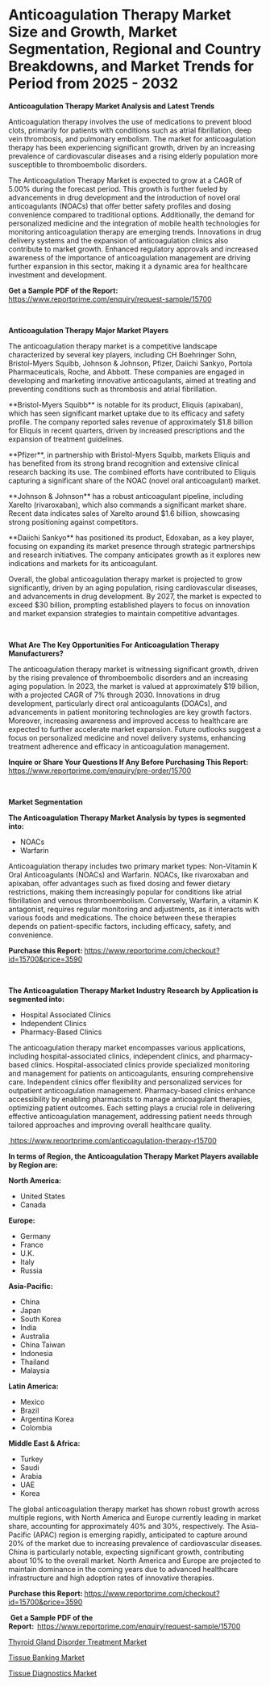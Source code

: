 <p><h1>Anticoagulation Therapy Market Size and Growth, Market Segmentation, Regional and Country Breakdowns, and Market Trends for Period from 2025 -  2032</h1></p><p><strong>Anticoagulation Therapy Market Analysis and Latest Trends</strong></p>
<p><p>Anticoagulation therapy involves the use of medications to prevent blood clots, primarily for patients with conditions such as atrial fibrillation, deep vein thrombosis, and pulmonary embolism. The market for anticoagulation therapy has been experiencing significant growth, driven by an increasing prevalence of cardiovascular diseases and a rising elderly population more susceptible to thromboembolic disorders.</p><p>The Anticoagulation Therapy Market is expected to grow at a CAGR of 5.00% during the forecast period. This growth is further fueled by advancements in drug development and the introduction of novel oral anticoagulants (NOACs) that offer better safety profiles and dosing convenience compared to traditional options. Additionally, the demand for personalized medicine and the integration of mobile health technologies for monitoring anticoagulation therapy are emerging trends. Innovations in drug delivery systems and the expansion of anticoagulation clinics also contribute to market growth. Enhanced regulatory approvals and increased awareness of the importance of anticoagulation management are driving further expansion in this sector, making it a dynamic area for healthcare investment and development.</p></p>
<p><strong>Get a Sample PDF of the Report:&nbsp;</strong> <a href="https://www.reportprime.com/enquiry/request-sample/15700?utm_campaign=1166&utm_medium=2&utm_source=Github&utm_content=ia&utm_term=20032025&utm_id=anticoagulation-therapy">https://www.reportprime.com/enquiry/request-sample/15700</a></p>
<p>&nbsp;</p>
<p><strong>Anticoagulation Therapy Major Market Players</strong></p>
<p><p>The anticoagulation therapy market is a competitive landscape characterized by several key players, including CH Boehringer Sohn, Bristol-Myers Squibb, Johnson & Johnson, Pfizer, Daiichi Sankyo, Portola Pharmaceuticals, Roche, and Abbott. These companies are engaged in developing and marketing innovative anticoagulants, aimed at treating and preventing conditions such as thrombosis and atrial fibrillation.</p><p>**Bristol-Myers Squibb** is notable for its product, Eliquis (apixaban), which has seen significant market uptake due to its efficacy and safety profile. The company reported sales revenue of approximately $1.8 billion for Eliquis in recent quarters, driven by increased prescriptions and the expansion of treatment guidelines.</p><p>**Pfizer**, in partnership with Bristol-Myers Squibb, markets Eliquis and has benefited from its strong brand recognition and extensive clinical research backing its use. The combined efforts have contributed to Eliquis capturing a significant share of the NOAC (novel oral anticoagulant) market.</p><p>**Johnson & Johnson** has a robust anticoagulant pipeline, including Xarelto (rivaroxaban), which also commands a significant market share. Recent data indicates sales of Xarelto around $1.6 billion, showcasing strong positioning against competitors.</p><p>**Daiichi Sankyo** has positioned its product, Edoxaban, as a key player, focusing on expanding its market presence through strategic partnerships and research initiatives. The company anticipates growth as it explores new indications and markets for its anticoagulant.</p><p>Overall, the global anticoagulation therapy market is projected to grow significantly, driven by an aging population, rising cardiovascular diseases, and advancements in drug development. By 2027, the market is expected to exceed $30 billion, prompting established players to focus on innovation and market expansion strategies to maintain competitive advantages.</p></p>
<p>&nbsp;</p>
<p><strong>What Are The Key Opportunities For Anticoagulation Therapy Manufacturers?</strong></p>
<p><p>The anticoagulation therapy market is witnessing significant growth, driven by the rising prevalence of thromboembolic disorders and an increasing aging population. In 2023, the market is valued at approximately $19 billion, with a projected CAGR of 7% through 2030. Innovations in drug development, particularly direct oral anticoagulants (DOACs), and advancements in patient monitoring technologies are key growth factors. Moreover, increasing awareness and improved access to healthcare are expected to further accelerate market expansion. Future outlooks suggest a focus on personalized medicine and novel delivery systems, enhancing treatment adherence and efficacy in anticoagulation management.</p></p>
<p><strong>Inquire or Share Your Questions If Any Before Purchasing This Report:</strong> <a href="https://www.reportprime.com/enquiry/pre-order/15700?utm_campaign=1166&utm_medium=2&utm_source=Github&utm_content=ia&utm_term=20032025&utm_id=anticoagulation-therapy">https://www.reportprime.com/enquiry/pre-order/15700</a></p>
<p>&nbsp;</p>
<p><strong>Market Segmentation</strong></p>
<p><strong>The Anticoagulation Therapy Market Analysis by types is segmented into:</strong></p>
<p><ul><li>NOACs</li><li>Warfarin</li></ul></p>
<p><p>Anticoagulation therapy includes two primary market types: Non-Vitamin K Oral Anticoagulants (NOACs) and Warfarin. NOACs, like rivaroxaban and apixaban, offer advantages such as fixed dosing and fewer dietary restrictions, making them increasingly popular for conditions like atrial fibrillation and venous thromboembolism. Conversely, Warfarin, a vitamin K antagonist, requires regular monitoring and adjustments, as it interacts with various foods and medications. The choice between these therapies depends on patient-specific factors, including efficacy, safety, and convenience.</p></p>
<p><strong>Purchase this Report:&nbsp;</strong><a href="https://www.reportprime.com/checkout?id=15700&price=3590&utm_campaign=1166&utm_medium=2&utm_source=Github&utm_content=ia&utm_term=20032025&utm_id=anticoagulation-therapy">https://www.reportprime.com/checkout?id=15700&price=3590</a></p>
<p>&nbsp;</p>
<p><strong>The Anticoagulation Therapy Market Industry Research by Application is segmented into:</strong></p>
<p><ul><li>Hospital Associated Clinics</li><li>Independent Clinics</li><li>Pharmacy-Based Clinics</li></ul></p>
<p><p>The anticoagulation therapy market encompasses various applications, including hospital-associated clinics, independent clinics, and pharmacy-based clinics. Hospital-associated clinics provide specialized monitoring and management for patients on anticoagulants, ensuring comprehensive care. Independent clinics offer flexibility and personalized services for outpatient anticoagulation management. Pharmacy-based clinics enhance accessibility by enabling pharmacists to manage anticoagulant therapies, optimizing patient outcomes. Each setting plays a crucial role in delivering effective anticoagulation management, addressing patient needs through tailored approaches and improving overall healthcare quality.</p></p>
<p><a href="https://www.reportprime.com/anticoagulation-therapy-r15700?utm_campaign=1166&utm_medium=2&utm_source=Github&utm_content=ia&utm_term=20032025&utm_id=anticoagulation-therapy">&nbsp;https://www.reportprime.com/anticoagulation-therapy-r15700</a></p>
<p><strong>In terms of Region, the Anticoagulation Therapy Market Players available by Region are:</strong></p>
<p>
    <p> <strong> North America: </strong>
        <ul>
            <li>United States</li>
            <li>Canada</li>
        </ul>
        </p> 
    <p> <strong> Europe: </strong>
        <ul>
            <li>Germany</li>
            <li>France</li>
            <li>U.K.</li>
            <li>Italy</li>
            <li>Russia</li>
        </ul>
        </p> 
    <p> <strong> Asia-Pacific: </strong>
        <ul>
            <li>China</li>
            <li>Japan</li>
            <li>South Korea</li>
            <li>India</li>
            <li>Australia</li>
            <li>China Taiwan</li>
            <li>Indonesia</li>
            <li>Thailand</li>
            <li>Malaysia</li>
        </ul>
        </p> 
    <p> <strong> Latin America: </strong>
        <ul>
            <li>Mexico</li>
            <li>Brazil</li>
            <li>Argentina Korea</li>
            <li>Colombia</li>
        </ul>
        </p> 
    <p> <strong> Middle East & Africa: </strong>
        <ul>
            <li>Turkey</li>
            <li>Saudi</li>
            <li>Arabia</li>
            <li>UAE</li>
            <li>Korea</li>
        </ul>
    </p>
    </p>
<p><p>The global anticoagulation therapy market has shown robust growth across multiple regions, with North America and Europe currently leading in market share, accounting for approximately 40% and 30%, respectively. The Asia-Pacific (APAC) region is emerging rapidly, anticipated to capture around 20% of the market due to increasing prevalence of cardiovascular diseases. China is particularly notable, expecting significant growth, contributing about 10% to the overall market. North America and Europe are projected to maintain dominance in the coming years due to advanced healthcare infrastructure and high adoption rates of innovative therapies.</p></p>
<p><strong>Purchase this Report: </strong><a href="https://www.reportprime.com/checkout?id=15700&price=3590&utm_campaign=1166&utm_medium=2&utm_source=Github&utm_content=ia&utm_term=20032025&utm_id=anticoagulation-therapy">https://www.reportprime.com/checkout?id=15700&price=3590</a></p>
<p>&nbsp;<strong>Get a Sample PDF of the Report:&nbsp;&nbsp;</strong><a href="https://www.reportprime.com/enquiry/request-sample/15700?utm_campaign=1166&utm_medium=2&utm_source=Github&utm_content=ia&utm_term=20032025&utm_id=anticoagulation-therapy">https://www.reportprime.com/enquiry/request-sample/15700</a></p>
<p><strong></strong></p>
<p><p><a href="https://github.com/raaschadonle/Market-Research-Report-List-1/blob/main/thyroid-gland-disorder-treatment-market.md?utm_campaign=1166&utm_medium=2&utm_source=Github&utm_content=ia&utm_term=20032025&utm_id=anticoagulation-therapy">Thyroid Gland Disorder Treatment Market</a></p><p><a href="https://github.com/palenjeppecd/Market-Research-Report-List-1/blob/main/tissue-banking-market.md?utm_campaign=1166&utm_medium=2&utm_source=Github&utm_content=ia&utm_term=20032025&utm_id=anticoagulation-therapy">Tissue Banking Market</a></p><p><a href="https://github.com/kovasovitzzg/Market-Research-Report-List-1/blob/main/tissue-diagnostics-market.md?utm_campaign=1166&utm_medium=2&utm_source=Github&utm_content=ia&utm_term=20032025&utm_id=anticoagulation-therapy">Tissue Diagnostics Market</a></p></p>
